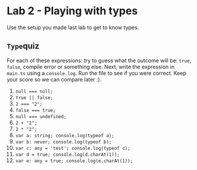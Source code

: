 # Lab 2 - Playing with types

Use the setup you made last lab to get to know types.

## `Type`quiz

For each of these expressions: try to guess what the outcome will be: `true`, `false`, compile error or something else.
Next, write the expression in `main.ts` using a `console.log`. Run the file to see if you were correct.
Keep your score so we can compare later :).

1. `null === null;`
1. `true || false;`
1. `2 === "2";`
1. `false === true;`
1. `null === undefined;`
1. `2 + "2";`
1. `2 * "2";`
1. `var a: string; console.log(typeof a);`
1. `var b: never; console.log(typeof b);`
1. `var c: any = 'test'; console.log(typeof c);`
1. `var d = true; console.log(d.charAt(1));`
1. `var e: any = true; console.log(e.charAt(1));`

